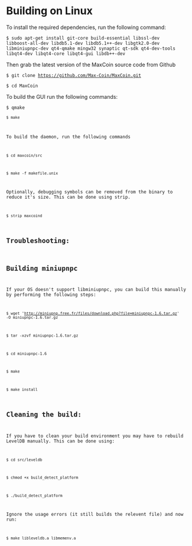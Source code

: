Building on Linux
===============

To install the required dependencies, run the following command:

<code>$ sudo apt-get install git-core build-essential libssl-dev libboost-all-dev libdb5.1-dev libdb5.1++-dev libgtk2.0-dev libminiupnpc-dev qt4-qmake mingw32 synaptic qt-sdk qt4-dev-tools libqt4-dev libqt4-core libqt4-gui libdb++-dev</code>

Then grab the latest version of the MaxCoin source code from Github

<code>$ git clone https://github.com/Max-Coin/MaxCoin.git</code>

<code>$ cd MaxCoin</code>

To build the GUI run the following commands:

<code>$ qmake</code>

<code><code>$ make</code>

To build the daemon, run the following commands

<code>$ cd maxcoin/src</code>

<code>$ make -f makefile.unix</code>

Optionally, debugging symbols can be removed from the binary to reduce it's size. This can be done using strip.

<code>$ strip maxcoind</code>

Troubleshooting:
-------------

Building miniupnpc
----------------

If your OS doesn't support libminiupnpc, you can build this manually by performing the following steps:

<code>$ wget 'http://miniupnp.free.fr/files/download.php?file=miniupnpc-1.6.tar.gz' -O miniupnpc-1.6.tar.gz</code>

<code>$ tar -xzvf miniupnpc-1.6.tar.gz</code>

<code>$ cd miniupnpc-1.6</code>
	
<code>$ make</code>

<code>$ make install</code>

Cleaning the build:
----------------

If you have to clean your build environment you may have to rebuild LevelDB manually. This can be done using:

<code>$ cd src/leveldb</code>

<code>$ chmod +x build_detect_platform</code>

<code>$ ./build_detect_platform</code>

Ignore the usage errors (it still builds the relevent file) and now run:

<code>$ make libleveldb.a libmemenv.a</code>
